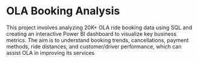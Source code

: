 # OLA Booking Analysis
This project involves analyzing 20K+ OLA ride booking data using SQL and creating an interactive Power BI
dashboard to visualize key business metrics. The aim is to understand booking trends, cancellations, payment
methods, ride distances, and customer/driver performance, which can assist OLA in improving its services
